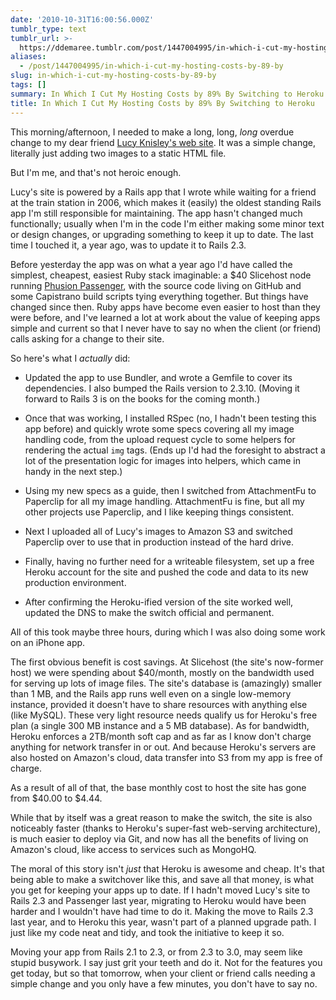 ```yaml
---
date: '2010-10-31T16:00:56.000Z'
tumblr_type: text
tumblr_url: >-
  https://ddemaree.tumblr.com/post/1447004995/in-which-i-cut-my-hosting-costs-by-89-by
aliases:
  - /post/1447004995/in-which-i-cut-my-hosting-costs-by-89-by
slug: in-which-i-cut-my-hosting-costs-by-89-by
tags: []
summary: In Which I Cut My Hosting Costs by 89% By Switching to Heroku
title: In Which I Cut My Hosting Costs by 89% By Switching to Heroku
---
```


This morning/afternoon, I needed to make a long, long, _long_ overdue change to my dear friend [Lucy Knisley's web site](http://lucyknisley.com/). It was a simple change, literally just adding two images to a static HTML file.

But I'm me, and that's not heroic enough.

Lucy's site is powered by a Rails app that I wrote while waiting for a friend at the train station in 2006, which makes it (easily) the oldest standing Rails app I'm still responsible for maintaining. The app hasn't changed much functionally; usually when I'm in the code I'm either making some minor text or design changes, or upgrading something to keep it up to date. The last time I touched it, a year ago, was to update it to Rails 2.3.

Before yesterday the app was on what a year ago I'd have called the simplest, cheapest, easiest Ruby stack imaginable: a $40 Slicehost node running [Phusion Passenger](http://phusion.nl), with the source code living on GitHub and some Capistrano build scripts tying everything together. But things have changed since then. Ruby apps have become even easier to host than they were before, and I've learned a lot at work about the value of keeping apps simple and current so that I never have to say no when the client (or friend) calls asking for a change to their site.

So here's what I _actually_ did:

* Updated the app to use Bundler, and wrote a Gemfile to cover its dependencies. I also bumped the Rails version to 2.3.10. (Moving it forward to Rails 3 is on the books for the coming month.)

* Once that was working, I installed RSpec (no, I hadn't been testing this app before) and quickly wrote some specs covering all my image handling code, from the upload request cycle to some helpers for rendering the actual `img` tags. (Ends up I'd had the foresight to abstract a lot of the presentation logic for images into helpers, which came in handy in the next step.)

* Using my new specs as a guide, then I switched from AttachmentFu to Paperclip for all my image handling. AttachmentFu is fine, but all my other projects use Paperclip, and I like keeping things consistent.

* Next I uploaded all of Lucy's images to Amazon S3 and switched Paperclip over to use that in production instead of the hard drive.

* Finally, having no further need for a writeable filesystem, set up a free Heroku account for the site and pushed the code and data to its new production environment.

* After confirming the Heroku-ified version of the site worked well, updated the DNS to make the switch official and permanent.

All of this took maybe three hours, during which I was also doing some work on an iPhone app.

The first obvious benefit is cost savings. At Slicehost (the site's now-former host) we were spending about $40/month, mostly on the bandwidth used for serving up lots of image files. The site's database is (amazingly) smaller than 1 MB, and the Rails app runs well even on a single low-memory instance, provided it doesn't have to share resources with anything else (like MySQL). These very light resource needs qualify us for Heroku's free plan (a single 300 MB instance and a 5 MB database). As for bandwidth, Heroku enforces a 2TB/month soft cap and as far as I know don't charge anything for network transfer in or out. And because Heroku's servers are also hosted on Amazon's cloud, data transfer into S3 from my app is free of charge.

As a result of all of that, the base monthly cost to host the site has gone from $40.00 to $4.44.

While that by itself was a great reason to make the switch, the site is also noticeably faster (thanks to Heroku's super-fast web-serving architecture), is much easier to deploy via Git, and now has all the benefits of living on Amazon's cloud, like access to services such as MongoHQ.

The moral of this story isn't _just_ that Heroku is awesome and cheap. It's that being able to make a switchover like this, and save all that money, is what you get for keeping your apps up to date. If I hadn't moved Lucy's site to Rails 2.3 and Passenger last year, migrating to Heroku would have been harder and I wouldn't have had time to do it. Making the move to Rails 2.3 last year, and to Heroku this year, wasn't part of a planned upgrade path. I just like my code neat and tidy, and took the initiative to keep it so. 

Moving your app from Rails 2.1 to 2.3, or from 2.3 to 3.0, may seem like stupid busywork. I say just grit your teeth and do it. Not for the features you get today, but so that tomorrow, when your client or friend calls needing a simple change and you only have a few minutes, you don't have to say no. 